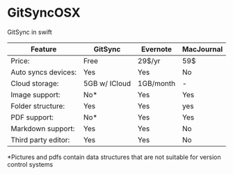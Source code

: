 # GitSyncOSX
GitSync in swift


Feature  | GitSync | Evernote | MacJournal 
---------------- | ---------- | ----------| -------
Price: | Free | 29$/yr | 59$ 
Auto syncs devices: | Yes | Yes | No
Cloud storage: | 5GB w/ ICloud | 1GB/month | -
Image support: | No* | Yes | Yes
Folder structure: | Yes | Yes | yes 
PDF support: | No* | Yes | Yes
Markdown support: | Yes | Yes | No
Third party editor: | Yes | Yes | No

*Pictures and pdfs contain data structures that are not suitable for version control systems